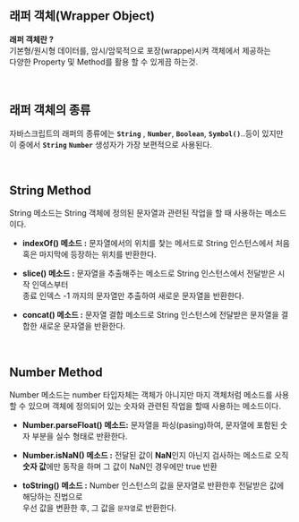 ## **래퍼 객체(Wrapper Object)**

**래퍼 객체란 ?**<br>
기본형/원시형 데이터를, 암시/암묵적으로 포장(wrappe)시켜 객체에서 제공하는<br> 다양한 Property 및 Method를 활용 할 수 있게끔 하는것.<br>

<br>

## **래퍼 객체의 종류**
자바스크립트의 래퍼의 종류에는  **``String``** , **``Number``**, **``Boolean``**, **``Symbol()``**..등이 있지만 이 중에서 **``String``** **``Number``** 생성자가 가장 보편적으로 사용된다.

<BR>

## **String Method** 
String 메소드는 String 객체에 정의된 문자열과 관련된 작업을 할 때 사용하는 메소드이다.

- **indexOf() 메소드 :** 문자열에서의 위치를 찿는 메서드로 String 인스턴스에서 처음 혹은 마지막에 등장하는 위치를 반환한다.

- **slice() 메소드 :** 문자열을 추출해주는 메소드로 String 인스턴스에서
  전달받은 시작 인덱스부터<br> 종료 인덱스 -1 까지의 문자열만 추출하여 새로운 문자열을 반환한다.

- **concat() 메소드 :** 문자열 결합 메소드로 String 인스턴스에 전달받은 문자열을 결합한 새로운 문자열을 반환한다.<br>

  <br>

## **Number Method**
Number 메소드는 number 타입자체는 객체가 아니지만 마지 객체처럼 메소드를 사용 할 수 있으며 객체에 정의되어 있는 숫자와 관련된 작업을 할때 사용하는 메소드이다. 

- **Number.parseFloat() 메소드:** 문자열을 파싱(pasing)하여, 문자열에 포함된 숫자 부분을 실수 형태로 반환한다.

-  **Number.isNaN() 메소드 :** 전달된 값이 **NaN**인지 아닌지 검사하는 메소드로 오직 **숫자 값**에만 동작을 하며 그 값이 NaN인 경우에만 true 반환 

- **toString() 메소드 :** Number 인스턴스의 값을 문자열로 반환한후 전달받은 값에 해당하는 진법으로<br>우선 값을 변환한 후, 그 값을 ``문자열``로 반환한다.



